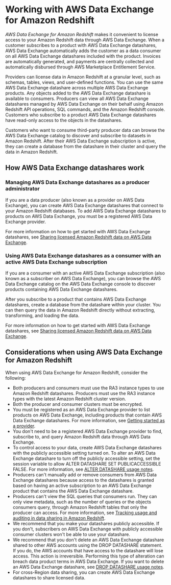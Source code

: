 # Working with AWS Data Exchange for Amazon Redshift<a name="adx-datashare"></a>

*AWS Data Exchange for Amazon Redshift* makes it convenient to license access to your Amazon Redshift data through AWS Data Exchange\. When a customer subscribes to a product with AWS Data Exchange datashares, AWS Data Exchange automatically adds the customer as a data consumer on all AWS Data Exchange datashares included with the product\. Invoices are automatically generated, and payments are centrally collected and automatically disbursed through AWS Marketplace Entitlement Service\.

Providers can license data in Amazon Redshift at a granular level, such as schemas, tables, views, and user\-defined functions\. You can use the same AWS Data Exchange datashare across multiple AWS Data Exchange products\. Any objects added to the AWS Data Exchange datashare is available to consumers\. Producers can view all AWS Data Exchange datashares managed by AWS Data Exchange on their behalf using Amazon Redshift API operations, SQL commands, and the Amazon Redshift console\. Customers who subscribe to a product AWS Data Exchange datashares have read\-only access to the objects in the datashares\. 

Customers who want to consume third\-party producer data can browse the AWS Data Exchange catalog to discover and subscribe to datasets in Amazon Redshift\. After their AWS Data Exchange subscription is active, they can create a database from the datashare in their cluster and query the data in Amazon Redshift\.

## How AWS Data Exchange datashares work<a name="adx-how-it-works"></a>

### Managing AWS Data Exchange datashares as a producer administrator<a name="provider-how-it-works"></a>

 If you are a data producer \(also known as a provider on AWS Data Exchange\), you can create AWS Data Exchange datashares that connect to your Amazon Redshift databases\. To add AWS Data Exchange datashares to products on AWS Data Exchange, you must be a registered AWS Data Exchange provider\.

For more information on how to get started with AWS Data Exchange datashares, see [Sharing licensed Amazon Redshift data on AWS Data Exchange](adx-getting-started.md)\.

### Using AWS Data Exchange datashares as a consumer with an active AWS Data Exchange subscription<a name="subscriber-how-it-works"></a>

If you are a consumer with an active AWS Data Exchange subscription \(also known as a subscriber on AWS Data Exchange\), you can browse the AWS Data Exchange catalog on the AWS Data Exchange console to discover products containing AWS Data Exchange datashares\. 

After you subscribe to a product that contains AWS Data Exchange datashares, create a database from the datashare within your cluster\. You can then query the data in Amazon Redshift directly without extracting, transforming, and loading the data\. 

For more information on how to get started with AWS Data Exchange datashares, see [Sharing licensed Amazon Redshift data on AWS Data Exchange](adx-getting-started.md)\.

## Considerations when using AWS Data Exchange for Amazon Redshift<a name="adx-usage-notes"></a>

When using AWS Data Exchange for Amazon Redshift, consider the following:
+ Both producers and consumers must use the RA3 instance types to use Amazon Redshift datashares\. Producers must use the RA3 instance types with the latest Amazon Redshift cluster version\.
+ Both the producer and consumer clusters must be encrypted\.
+ You must be registered as an AWS Data Exchange provider to list products on AWS Data Exchange, including products that contain AWS Data Exchange datashares\. For more information, see [Getting started as a provider](https://alpha-docs-aws.amazon.com/data-exchange/latest/userguide/provider-getting-started.html)\.
+ You don't need to be a registered AWS Data Exchange provider to find, subscribe to, and query Amazon Redshift data through AWS Data Exchange\.
+ To control access to your data, create AWS Data Exchange datashares with the publicly accessible setting turned on\. To alter an AWS Data Exchange datashare to turn off the publicly accessible setting, set the session variable to allow ALTER DATASHARE SET PUBLICACCESSIBLE FALSE\. For more information, see [ALTER DATASHARE usage notes](r_ALTER_DATASHARE.md#r_ALTER_DATASHARE_usage)\.
+ Producers can't manually add or remove consumers from AWS Data Exchange datashares because access to the datashares is granted based on having an active subscription to an AWS Data Exchange product that contains the AWS Data Exchange datashare\.
+ Producers can't view the SQL queries that consumers run\. They can only view metadata, such as the number of queries or the objects consumers query, through Amazon Redshift tables that only the producer can access\. For more information, see [Tracking usage and auditing in data sharing in Amazon Redshift](auditing.md)\.
+ We recommend that you make your datashares publicly accessible\. If you don't, subscribers on AWS Data Exchange with publicly accessible consumer clusters won't be able to use your datashare\.
+ We recommend that you don't delete an AWS Data Exchange datashare shared to other AWS accounts using the DROP DATASHARE statement\. If you do, the AWS accounts that have access to the datashare will lose access\. This action is irreversible\. Performing this type of alteration can breach data product terms in AWS Data Exchange\. If you want to delete an AWS Data Exchange datashare, see [DROP DATASHARE usage notes](r_DROP_DATASHARE.md#r_DROP_DATASHARE_usage)\.
+ For cross\-Region data sharing, you can create AWS Data Exchange datashares to share licensed data\.